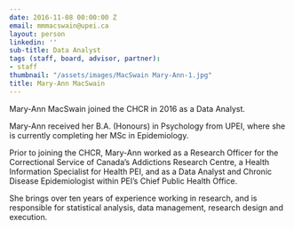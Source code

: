 ```yaml
---
date: 2016-11-08 00:00:00 Z
email: mmmacswain@upei.ca
layout: person
linkedin: ''
sub-title: Data Analyst
tags (staff, board, advisor, partner):
- staff
thumbnail: "/assets/images/MacSwain Mary-Ann-1.jpg"
title: Mary-Ann MacSwain
---
```



Mary-Ann MacSwain joined the CHCR in 2016 as a Data Analyst.

Mary-Ann received her B.A. (Honours) in Psychology from UPEI, where she is currently completing her MSc in Epidemiology.

Prior to joining the CHCR, Mary-Ann worked as a Research Officer for the Correctional Service of Canada’s Addictions Research Centre, a Health Information Specialist for Health PEI, and as a Data Analyst and Chronic Disease Epidemiologist within PEI’s Chief Public Health Office.

She brings over ten years of experience working in research, and is responsible for statistical analysis, data management, research design and execution.